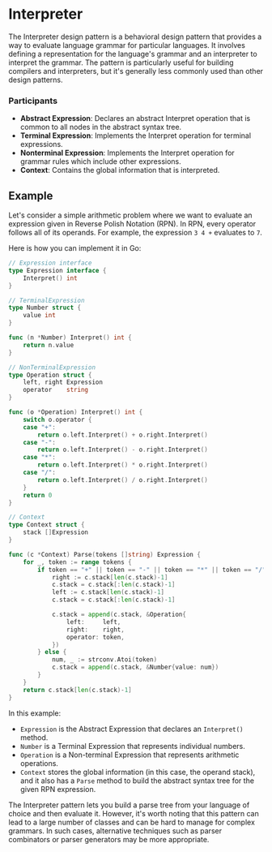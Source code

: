 # Interpreter

The Interpreter design pattern is a behavioral design pattern that provides a way to evaluate language grammar for particular languages. It involves defining a representation for the language's grammar and an interpreter to interpret the grammar. The pattern is particularly useful for building compilers and interpreters, but it's generally less commonly used than other design patterns.

### Participants

- **Abstract Expression**: Declares an abstract Interpret operation that is common to all nodes in the abstract syntax tree.
- **Terminal Expression**: Implements the Interpret operation for terminal expressions.
- **Nonterminal Expression**: Implements the Interpret operation for grammar rules which include other expressions.
- **Context**: Contains the global information that is interpreted.

## Example

Let's consider a simple arithmetic problem where we want to evaluate an expression given in Reverse Polish Notation (RPN). In RPN, every operator follows all of its operands. For example, the expression `3 4 +` evaluates to `7`.

Here is how you can implement it in Go:

```go
// Expression interface
type Expression interface {
	Interpret() int
}

// TerminalExpression
type Number struct {
	value int
}

func (n *Number) Interpret() int {
	return n.value
}

// NonTerminalExpression
type Operation struct {
	left, right Expression
	operator    string
}

func (o *Operation) Interpret() int {
	switch o.operator {
	case "+":
		return o.left.Interpret() + o.right.Interpret()
	case "-":
		return o.left.Interpret() - o.right.Interpret()
	case "*":
		return o.left.Interpret() * o.right.Interpret()
	case "/":
		return o.left.Interpret() / o.right.Interpret()
	}
	return 0
}

// Context
type Context struct {
	stack []Expression
}

func (c *Context) Parse(tokens []string) Expression {
	for _, token := range tokens {
		if token == "+" || token == "-" || token == "*" || token == "/" {
			right := c.stack[len(c.stack)-1]
			c.stack = c.stack[:len(c.stack)-1]
			left := c.stack[len(c.stack)-1]
			c.stack = c.stack[:len(c.stack)-1]

			c.stack = append(c.stack, &Operation{
				left:     left,
				right:    right,
				operator: token,
			})
		} else {
			num, _ := strconv.Atoi(token)
			c.stack = append(c.stack, &Number{value: num})
		}
	}
	return c.stack[len(c.stack)-1]
}
```

In this example:

- `Expression` is the Abstract Expression that declares an `Interpret()` method.
- `Number` is a Terminal Expression that represents individual numbers.
- `Operation` is a Non-terminal Expression that represents arithmetic operations.
- `Context` stores the global information (in this case, the operand stack), and it also has a `Parse` method to build the abstract syntax tree for the given RPN expression.


The Interpreter pattern lets you build a parse tree from your language of choice and then evaluate it. However, it's worth noting that this pattern can lead to a large number of classes and can be hard to manage for complex grammars. In such cases, alternative techniques such as parser combinators or parser generators may be more appropriate.
